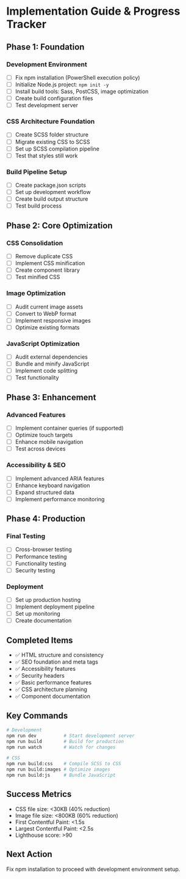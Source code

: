 # Implementation Guide & Progress Tracker

## Phase 1: Foundation

### Development Environment
- [ ] Fix npm installation (PowerShell execution policy)
- [ ] Initialize Node.js project: `npm init -y`
- [ ] Install build tools: Sass, PostCSS, image optimization
- [ ] Create build configuration files
- [ ] Test development server

### CSS Architecture Foundation
- [ ] Create SCSS folder structure
- [ ] Migrate existing CSS to SCSS
- [ ] Set up SCSS compilation pipeline
- [ ] Test that styles still work

### Build Pipeline Setup
- [ ] Create package.json scripts
- [ ] Set up development workflow
- [ ] Create build output structure
- [ ] Test build process

## Phase 2: Core Optimization

### CSS Consolidation
- [ ] Remove duplicate CSS
- [ ] Implement CSS minification
- [ ] Create component library
- [ ] Test minified CSS

### Image Optimization
- [ ] Audit current image assets
- [ ] Convert to WebP format
- [ ] Implement responsive images
- [ ] Optimize existing formats

### JavaScript Optimization
- [ ] Audit external dependencies
- [ ] Bundle and minify JavaScript
- [ ] Implement code splitting
- [ ] Test functionality

## Phase 3: Enhancement

### Advanced Features
- [ ] Implement container queries (if supported)
- [ ] Optimize touch targets
- [ ] Enhance mobile navigation
- [ ] Test across devices

### Accessibility & SEO
- [ ] Implement advanced ARIA features
- [ ] Enhance keyboard navigation
- [ ] Expand structured data
- [ ] Implement performance monitoring

## Phase 4: Production

### Final Testing
- [ ] Cross-browser testing
- [ ] Performance testing
- [ ] Functionality testing
- [ ] Security testing

### Deployment
- [ ] Set up production hosting
- [ ] Implement deployment pipeline
- [ ] Set up monitoring
- [ ] Create documentation

## Completed Items
- ✅ HTML structure and consistency
- ✅ SEO foundation and meta tags
- ✅ Accessibility features
- ✅ Security headers
- ✅ Basic performance features
- ✅ CSS architecture planning
- ✅ Component documentation

## Key Commands
```bash
# Development
npm run dev          # Start development server
npm run build        # Build for production
npm run watch        # Watch for changes

# CSS
npm run build:css    # Compile SCSS to CSS
npm run build:images # Optimize images
npm run build:js     # Bundle JavaScript
```

## Success Metrics
- CSS file size: <30KB (40% reduction)
- Image file size: <800KB (60% reduction)
- First Contentful Paint: <1.5s
- Largest Contentful Paint: <2.5s
- Lighthouse score: >90

## Next Action
Fix npm installation to proceed with development environment setup.
